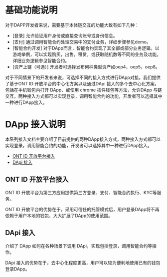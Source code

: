 # 基础功能说明

对于DAPP开发者来说，需要基于本体链交互的功能大致有如下几种：

- [登录]
允许验证用户身份或直接查询账号或身份信息。
- [支付]
通过调用智能合约处理交易中的支付业务，详细步骤参见demo。
- [智能合约开发]
对于DApp而言，智能合约实现了其全部或部分业务逻辑。以游戏举例，可以实现购买，出售，租赁，或获取随机数等不同的业务及功能。详细业务逻辑参见智能合约。
- [资产上链（可选）]
开发者可选择发布何种类型资产如oep4，oep5，oep8。

对于不同情景下的开发者来说，可选择不同的接入方式进行DApp对接。我们提供了基于ONT ID 开放平台的中心化方案以及通过DApi 接入的多个去中心化方案，包括在手机钱包内打开 DApp、或使用 chrome 插件钱包等方法，允许DApp 与链交互。两种接入方式都可以实现登录，调用智能合约的功能，开发者可以选择其中一种进行DApp接入。


# DApp 接入说明

本系列接入文档主要介绍了目前提供的两种DApp接入方式，两种接入方式都可以实现登录，调用智能合约的功能，开发者可以选择其中一种进行DApp接入。

- [ONT ID 开放平台接入](docs-cn/dApp-Integration/08-ontid_integration.md)
- [DApi 接入](docs-cn/dApp-Integration/09-dapi_integration.md)


## ONT ID 开放平台接入

ONT ID 开放平台为第三方应用提供第三方登录、支付、智能合约执行、KYC等服务。

ONT ID 开放平台的优势在于，采用可信任的托管模式后，用户登录DApp将不再依赖于用户本地的钱包，大大扩展了DApp的使用范围。

## DApi 接入

介绍了 DApp 如何在各种场景下调用 DApi，实现包括登录，调用智能合约等操作。

DApi 接入的优势在于，去中心化程度更高，用户可以较为便利地使用已有的钱包登录DApp。